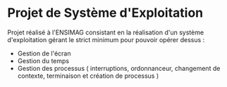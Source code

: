# Projet de Système d'Exploitation

Projet réalisé à l'ENSIMAG consistant en la réalisation d'un système d'exploitation gérant le strict minimum pour pouvoir opérer dessus :
- Gestion de l'écran
- Gestion du temps
- Gestion des processus ( interruptions, ordonnanceur, changement de contexte, terminaison et création de processus )
